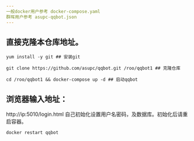```yaml
---
一般docker用户参考 docker-compose.yaml
群晖用户参考 asupc-qqbot.json
---
```

## 直接克隆本仓库地址。

```
yum install -y git ## 安装git

git clone https://github.com/asupc/qqbot.git /roo/qqbot1 ## 克隆仓库

cd /roo/qqbot1 && docker-compose up -d ## 启动qqbot

```

## 浏览器输入地址：

http://ip:5010/login.html 自己初始化设置用户名密码，及数据库。初始化后请重启容器。

```
docker restart qqbot
```
